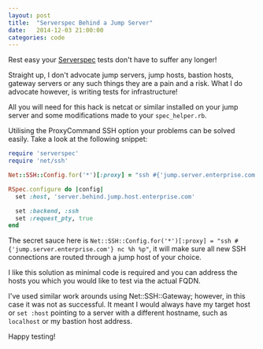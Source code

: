```yaml
---
layout: post
title:  "Serverspec Behind a Jump Server"
date:   2014-12-03 21:00:00
categories: code
---
```


Rest easy your [Serverspec](http://serverspec.org) tests don't have to suffer any longer!

Straight up, I don't advocate jump servers, jump hosts, bastion hosts, gateway servers or any such things they are a pain and a risk.
What I do advocate however, is writing tests for infrastructure!

All you will need for this hack is netcat or similar installed on your jump server and some modifications made to your `spec_helper.rb`.

Utilising the ProxyCommand SSH option your problems can be solved easily. Take a look at the following snippet:

~~~ruby
require 'serverspec'
require 'net/ssh'

Net::SSH::Config.for('*')[:proxy] = "ssh #{'jump.server.enterprise.com'} nc %h %p"

RSpec.configure do |config|
  set :host, 'server.behind.jump.host.enterprise.com'

  set :backend, :ssh
  set :request_pty, true
end
~~~


The secret sauce here is `Net::SSH::Config.for('*')[:proxy] = "ssh #{'jump.server.enterprise.com'} nc %h %p"`, it will
make sure all new SSH connections are routed through a jump host of your choice.

I like this solution as minimal code is required and you can address the hosts you which you would like to test via the actual FQDN.

I've used similar work arounds using Net::SSH::Gateway; however, in this case it was not as successful. It meant I would always
have my target host or `set :host` pointing to a server with a different hostname, such as `localhost` or my bastion host address.

Happy testing!
